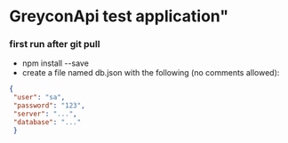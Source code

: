 # GreyconApi test application"

### first run after git pull
* npm install --save
* create a file named db.json with the following (no comments allowed):
```json
{
 "user": "sa",
 "password": "123",
 "server": "...", 
 "database": "..."
 }
 ```
